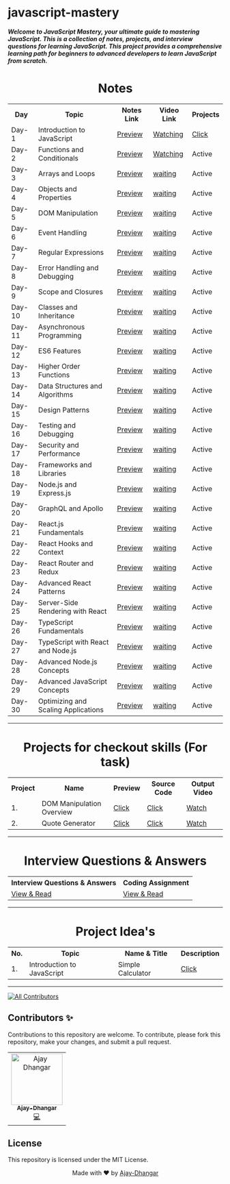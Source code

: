 # javascript-mastery

***Welcome to JavaScript Mastery, your ultimate guide to mastering JavaScript. This is a collection of notes, projects, and interview questions for learning JavaScript.
This project provides a comprehensive learning path for beginners to advanced developers to learn JavaScript from scratch.***

<h1 align="center"> Notes </h1>

<!-- =================  Learning Topics ================= -->

  <table align="center">
     <tr>
        <th> Day </th>
        <th> Topic </th>
        <th> Notes Link </th>
        <th> Video Link </th>
        <th> Projects </th>
     </tr>  
     <tr>
        <td> Day-1 </td>
        <td> Introduction to JavaScript </td>
        <td> <a href="https://javascript-mastery.github.io/javascript-mastery/Notes/Day-1/">Preview </a> </td>
        <td> <a href="https://youtu.be/Lgxgm-T9cgA"> Watching </a> </td>
        <td> <a href="https://javascript-mastery.github.io/javascript-mastery/Projects/project-1/index.html"> Click </a> </td> 
     </tr>
     <tr>
        <td> Day-2 </td>
        <td> Functions and Conditionals </td>
        <td> <a href="https://javascript-mastery.github.io/javascript-mastery/Notes/Day-2/">Preview </a> </td>
        <td> <a href="https://youtu.be/nnJ7QdqtZUY"> Watching </a> </td>
        <td> Active </td>
     </tr>
     <tr>
        <td> Day-3 </td>
        <td> Arrays and Loops </td>
        <td> <a href="https://javascript-mastery.github.io/javascript-mastery/Notes/Day-3/">Preview </a> </td>
        <td> <a href="#"> waiting </a> </td>
        <td> Active </td>
     </tr>
     <tr>
        <td> Day-4 </td>
        <td> Objects and Properties </td>
        <td> <a href="https://javascript-mastery.github.io/javascript-mastery/Notes/Day-4/">Preview </a> </td>
        <td> <a href="#"> waiting </a> </td>
        <td> Active </td>
     </tr>  
     <tr>
        <td> Day-5</td>
        <td> DOM Manipulation </td>
        <td> <a href="https://javascript-mastery.github.io/javascript-mastery/Notes/Day-5/">Preview </a> </td>
        <td> <a href="#"> waiting </a> </td>
        <td> Active </td>
     </tr>
     <tr>
        <td> Day-6 </td>
        <td> Event Handling </td>
        <td> <a href="https://javascript-mastery.github.io/javascript-mastery/Notes/Day-6/">Preview </a> </td>
        <td> <a href="#"> waiting </a> </td>
        <td> Active </td>
     </tr>
     <tr>
        <td> Day-7 </td>
        <td> Regular Expressions </td>
        <td> <a href="https://javascript-mastery.github.io/javascript-mastery/Notes/Day-7/">Preview </a> </td>
        <td> <a href="#"> waiting </a> </td>
        <td> Active </td>
     </tr>
     <tr>
        <td> Day-8 </td>
        <td> Error Handling and Debugging </td>
        <td> <a href="https://javascript-mastery.github.io/javascript-mastery/Notes/Day-8/">Preview </a> </td>
        <td> <a href="#"> waiting </a> </td>
        <td> Active </td>
     </tr>
     <tr>
        <td> Day-9 </td>
        <td> Scope and Closures </td>
        <td> <a href="https://javascript-mastery.github.io/javascript-mastery/Notes/Day-9/">Preview </a> </td>
        <td> <a href="#"> waiting </a> </td>
        <td> Active </td>
     </tr>
     <tr>
        <td> Day-10 </td>
        <td> Classes and Inheritance </td>
        <td> <a href="https://javascript-mastery.github.io/javascript-mastery/Notes/Day-10/">Preview </a> </td>
        <td> <a href="#"> waiting </a> </td>
        <td> Active </td>
     </tr>
     <tr>
        <td> Day-11 </td>
        <td> Asynchronous Programming </td>
        <td> <a href="https://javascript-mastery.github.io/javascript-mastery/Notes/Day-11/">Preview </a> </td>
        <td> <a href="#"> waiting </a> </td>
        <td> Active </td>
     </tr>
     <tr>
        <td> Day-12 </td>
        <td> ES6 Features </td>
        <td> <a href="https://javascript-mastery.github.io/javascript-mastery/Notes/Day-12/">Preview </a> </td>
        <td> <a href="#"> waiting </a> </td>
        <td> Active </td>
     </tr>
     <tr>
        <td> Day-13 </td>
        <td> Higher Order Functions </td>
        <td> <a href="https://javascript-mastery.github.io/javascript-mastery/Notes/Day-13/">Preview </a> </td>
        <td> <a href="#"> waiting </a> </td>
        <td> Active </td>
     </tr>  
     <tr>
        <td> Day-14 </td>
        <td> Data Structures and Algorithms </td>
        <td> <a href="https://javascript-mastery.github.io/javascript-mastery/Notes/Day-14/">Preview </a> </td>
        <td> <a href="#"> waiting </a> </td>
        <td> Active </td>
     </tr>
     <tr>
        <td> Day-15 </td>
        <td> Design Patterns </td>
        <td> <a href="https://javascript-mastery.github.io/javascript-mastery/Notes/Day-15/">Preview </a> </td>
        <td> <a href="#"> waiting </a> </td>
        <td> Active </td>
     </tr>
      <tr>
        <td> Day-16 </td>
        <td> Testing and Debugging </td>
        <td> <a href="https://javascript-mastery.github.io/javascript-mastery/Notes/Day-16/">Preview </a> </td>
        <td> <a href="#"> waiting </a> </td>
        <td> Active </td>
     </tr>
     <tr>
        <td> Day-17 </td>
        <td> Security and Performance </td>
        <td> <a href="https://javascript-mastery.github.io/javascript-mastery/Notes/Day-17/">Preview </a> </td>
        <td> <a href="#"> waiting </a> </td>
        <td> Active </td>
     </tr>
     <tr>
        <td> Day-18 </td>
        <td> Frameworks and Libraries </td>
        <td> <a href="https://javascript-mastery.github.io/javascript-mastery/Notes/Day-18/">Preview </a> </td>
        <td> <a href="#"> waiting </a> </td>
        <td> Active </td>
     </tr>
     <tr>
        <td> Day-19 </td>
        <td> Node.js and Express.js </td>
        <td> <a href="https://javascript-mastery.github.io/javascript-mastery/Notes/Day-19/">Preview </a> </td>
        <td> <a href="#"> waiting </a> </td>
        <td> Active </td>
     </tr>
     <tr>
        <td> Day-20 </td>
        <td> GraphQL and Apollo </td>
        <td> <a href="https://javascript-mastery.github.io/javascript-mastery/Notes/Day-20/">Preview </a> </td>
        <td> <a href="#"> waiting </a> </td>
        <td> Active </td>
     </tr>
     <tr>
        <td> Day-21 </td>
        <td> React.js Fundamentals </td>
        <td> <a href="https://javascript-mastery.github.io/javascript-mastery/Notes/Day-21/">Preview </a> </td>
        <td> <a href="#"> waiting </a> </td>
        <td> Active </td>
     </tr>
     <tr>
        <td> Day-22 </td>
        <td> React Hooks and Context </td>
        <td> <a href="https://javascript-mastery.github.io/javascript-mastery/Notes/Day-22/">Preview </a> </td>
        <td> <a href="#"> waiting </a> </td>
        <td> Active </td>
     </tr>
     <tr>
        <td> Day-23 </td>
        <td> React Router and Redux </td>
        <td> <a href="https://javascript-mastery.github.io/javascript-mastery/Notes/Day-21/">Preview </a> </td>
        <td> <a href="#"> waiting </a> </td>
        <td> Active </td>
     </tr>
     <tr>
        <td> Day-24 </td>
        <td> Advanced React Patterns </td>
        <td> <a href="https://javascript-mastery.github.io/javascript-mastery/Notes/Day-21/">Preview </a> </td>
        <td> <a href="#"> waiting </a> </td>
        <td> Active </td>
     </tr>
     <tr>
        <td> Day-25 </td>
        <td> Server-Side Rendering with React </td>
        <td> <a href="https://javascript-mastery.github.io/javascript-mastery/Notes/Day-21/">Preview </a> </td>
        <td> <a href="#"> waiting </a> </td>
        <td> Active </td>
     </tr>
     <tr>
        <td> Day-26 </td>
        <td> TypeScript Fundamentals </td>
        <td> <a href="https://javascript-mastery.github.io/javascript-mastery/Notes/Day-26/">Preview </a> </td>
        <td> <a href="#"> waiting </a> </td>
        <td> Active </td>
     </tr>
     <tr>
        <td> Day-27 </td>
        <td> TypeScript with React and Node.js </td>
        <td> <a href="https://javascript-mastery.github.io/javascript-mastery/Notes/Day-27/">Preview </a> </td>
        <td> <a href="#"> waiting </a> </td>
        <td> Active </td>
     </tr>
     <tr>
        <td> Day-28 </td>
        <td> Advanced Node.js Concepts </td>
        <td> <a href="https://javascript-mastery.github.io/javascript-mastery/Notes/Day-28/">Preview </a> </td>
        <td> <a href="#"> waiting </a> </td>
        <td> Active </td>
     </tr>
     <tr>
        <td> Day-29 </td>
        <td> Advanced JavaScript Concepts </td>
        <td> <a href="https://javascript-mastery.github.io/javascript-mastery/Notes/Day-29/">Preview </a> </td>
        <td> <a href="#"> waiting </a> </td>
        <td> Active </td>
     </tr>
     <tr>
        <td> Day-30</td>
        <td> Optimizing and Scaling Applications </td>
        <td> <a href="https://javascript-mastery.github.io/javascript-mastery/Notes/Day-30/">Preview </a> </td>
        <td> <a href="#"> waiting </a> </td>
        <td> Active </td>
     </tr>
  </table>
  
  
   <hr /> 
   
   <!-- =================  Projects ================= -->
   
   <h1 align="center"> Projects for checkout skills (For task) </h1>
   
   <table align="center">
     <tr>
       <th>Project</th>
       <th>Name</th>
       <th>Preview</th>
       <th>Source Code</th>
       <th>Output Video</th>
      </tr>
     <tr>
       <td>1. </td>
       <td>DOM Manipulation Overview </td>
       <td><a href="https://javascript-mastery.github.io/javascript-mastery/Projects/project-1/index.html">Click</a></td>
       <td><a href="https://github.com/JavaScript-Mastery/javascript-mastery/tree/main/Projects/project-1">Click</a></td>
       <td><a href="https://www.youtube.com/watch?v=VxPRlBN1bdc">Watch</a></td>
     </tr>
     <tr>
       <td>2. </td>
       <td>Quote Generator</td>
       <td><a href="https://javascript-mastery.github.io/javascript-mastery/Projects/project-2/index.html">Click</a></td>
       <td><a href="https://github.com/JavaScript-Mastery/javascript-mastery/tree/main/Projects/project-2">Click</a></td>
       <td><a href="#">Watch</a></td>
     </tr>
   </table>  
   
   <hr /> 
   
   <!-- =================  Interview Questions & Answers ================= -->
   
  <h1 align="center"> Interview Questions & Answers </h1>
  
   <table align="center">
   <tr>
     <th>Interview Questions & Answers</th>
     <th>Coding Assignment</th>
   </tr>
   <tr>
     <td> <a href="#">View & Read </a> </td>
      <td> <a href="https://javascript-mastery.github.io/Javascript-coding-assignment/">View & Read </a> </td>
   </tr>
   </table>
           
   <hr />
   
   <h1 align="center"> Project Idea's </h1>
  
   <table align="center">
   <tr>
     <th>No.</th>
     <th>Topic</th>
     <th>Name & Title</th>
     <th>Description</th>
   </tr>
   <tr>
     <td>1.</td>
     <td>Introduction to JavaScript</td>
     <td>Simple Calculator</td>
     <td><a href="https://github.com/JavaScript-Mastery/javascript-mastery/tree/main/Projects/project-1">Click</a></td>
   </tr>
   </table>
           
   <hr />
   
[![All Contributors](https://img.shields.io/badge/all_contributors-1-orange.svg?style=flat-square)](#contributors)

## Contributors ✨

Contributions to this repository are welcome. To contribute, please fork this repository, make your changes, and submit a pull request.


 <table align="center">  
   <tr><td align="center"><a href="https://github.com/Ajay-Dhangar"><img src="https://avatars.githubusercontent.com/u/99037494?v=4" width="120px;" alt="Ajay Dhangar"/>  <br /><sub><b>Ajay-Dhangar</b></sub></a><br /><a href="#" title="Code">💻</a></td>     
    
  </tr> 
  
  </table>
  
  ## License

This repository is licensed under the MIT License.

<div align="center">Made with ❤️ by <a href="https://github.com/Ajay-Dhangar" target="_blank">Ajay-Dhangar</a></div>
